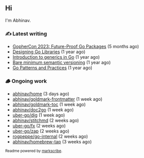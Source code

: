 ## Hi

I'm Abhinav.

### ✍️ Latest writing


- [GopherCon 2023: Future-Proof Go Packages](https://abhinavg.net/2023/09/27/future-proof-packages/) (5 months ago)
- [Designing Go Libraries](https://abhinavg.net/2022/12/06/designing-go-libraries/) (1 year ago)
- [Introduction to generics in Go](https://abhinavg.net/2022/11/23/generics-intro/) (1 year ago)
- [Bare minimum semantic versioning](https://abhinavg.net/2022/11/07/semver/) (1 year ago)
- [Go Patterns and Practices](https://abhinavg.net/2022/09/19/go-patterns-and-practices-talk/) (1 year ago)

### 🪵 Ongoing work


- [abhinav/home](https://github.com/abhinav/home) (3 days ago)
- [abhinav/goldmark-frontmatter](https://github.com/abhinav/goldmark-frontmatter) (1 week ago)
- [abhinav/goldmark-toc](https://github.com/abhinav/goldmark-toc) (1 week ago)
- [abhinav/doc2go](https://github.com/abhinav/doc2go) (1 week ago)
- [uber-go/dig](https://github.com/uber-go/dig) (1 week ago)
- [abhinav/stitchmd](https://github.com/abhinav/stitchmd) (2 weeks ago)
- [uber-go/fx](https://github.com/uber-go/fx) (2 weeks ago)
- [uber-go/zap](https://github.com/uber-go/zap) (2 weeks ago)
- [rogpeppe/go-internal](https://github.com/rogpeppe/go-internal) (2 weeks ago)
- [abhinav/homebrew-tap](https://github.com/abhinav/homebrew-tap) (3 weeks ago)

<sub>Readme powered by [markscribe](https://github.com/muesli/markscribe).</sub>
